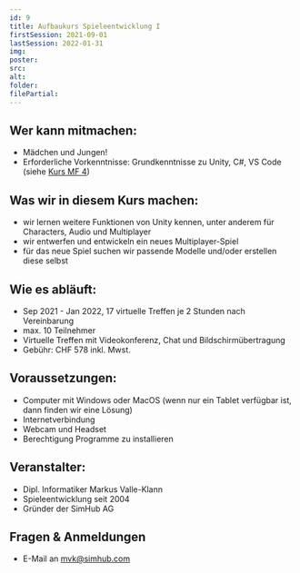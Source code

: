 ```yaml
---
id: 9
title: Aufbaukurs Spieleentwicklung I
firstSession: 2021-09-01
lastSession: 2022-01-31
img:
poster: 
src: 
alt:
folder:
filePartial:
---
```

## Wer kann mitmachen:

* Mädchen und Jungen!
* Erforderliche Vorkenntnisse: Grundkenntnisse zu Unity, C#, VS Code (siehe [Kurs MF 4](../4))

## Was wir in diesem Kurs machen:

* wir lernen weitere Funktionen von Unity kennen, unter anderem für Characters, Audio und Multiplayer
* wir entwerfen und entwickeln ein neues Multiplayer-Spiel
* für das neue Spiel suchen wir passende Modelle und/oder erstellen diese selbst

## Wie es abläuft:

* Sep 2021 - Jan 2022, 17 virtuelle Treffen je 2 Stunden nach Vereinbarung
* max. 10 Teilnehmer
* Virtuelle Treffen mit Videokonferenz, Chat und Bildschirmübertragung
* Gebühr: CHF 578 inkl. Mwst.

## Voraussetzungen:

* Computer mit Windows oder MacOS (wenn nur ein Tablet verfügbar ist, dann finden wir eine Lösung)
* Internetverbindung
* Webcam und Headset
* Berechtigung Programme zu installieren

## Veranstalter:

* Dipl. Informatiker Markus Valle-Klann
* Spieleentwicklung seit 2004
* Gründer der SimHub AG

## Fragen & Anmeldungen

* E-Mail an mvk@simhub.com
